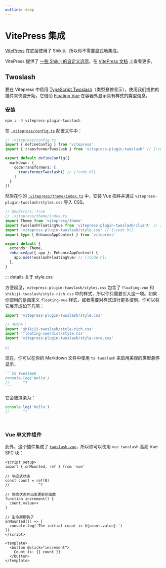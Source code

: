 ```yaml
---
outline: deep
---
```


# VitePress 集成

[VitePress](https://vitepress.dev/) 在底层使用了 Shikiji，所以你不需要显式地集成。

VitePress 提供了 [一些 Shikiji 的自定义选项](https://github.com/vuejs/vitepress/blob/main/src/node/markdown/markdown.ts#L66-L112)，在 [VitePress 文档](https://vitepress.dev/zh/reference/site-config#markdown) 上查看更多。

## Twoslash

要在 Vitepress 中启用 [TypeScript Twoslash](/packages/twoslash)（类型悬停显示），使用我们提供的插件来快速开始，它借助 [Floating Vue](https://floating-vue.starpad.dev/) 在容器外显示具有样式的类型信息。

<Badges name="vitepress-plugin-twoslash" />

### 安装

```bash
npm i -D vitepress-plugin-twoslash
```

在 [`.vitepress/config.ts`](https://vitepress.dev/reference/site-config) 配置文件中：

```ts twoslash
// .vitepress/config.ts
import { defineConfig } from 'vitepress'
import { transformerTwoslash } from 'vitepress-plugin-twoslash' // [!code hl]

export default defineConfig({
  markdown: {
    codeTransformers: [
      transformerTwoslash() // [!code hl]
    ]
  }
})
```

然后在你的 [`.vitepress/theme/index.ts`](https://vitepress.dev/guide/custom-theme) 中，安装 Vue 插件并通过 `vitepress-plugin-twoslash/styles.css` 导入 CSS。

```ts twoslash
// @noErrors: true
// .vitepress/theme/index.ts
import Theme from 'vitepress/theme'
import TwoslashFloatingVue from 'vitepress-plugin-twoslash/client' // [!code hl]
import 'vitepress-plugin-twoslash/style.css' // [!code hl]
import type { EnhanceAppContext } from 'vitepress'

export default {
  extends: Theme,
  enhanceApp({ app }: EnhanceAppContext) {
    app.use(TwoslashFloatingVue) // [!code hl]
  },
}
```

::: details 关于 style.css

方便起见，`vitepress-plugin-twoslash/styles.css` 包含了 `floating-vue` 和 `shikiji-twoslash/style-rich.css` 中的样式，所以你只需要引入这一项。如果你使用的是自定义 `floating-vue` 样式，或者需要对样式进行更多控制，你可以将它展开成如下几项：

```ts
import 'vitepress-plugin-twoslash/style.css'

// 等同于：
import 'shikiji-twoslash/style-rich.css'
import 'floating-vue/dist/style.css'
import 'vitepress-plugin-twoslash/style-core.css'
```

:::

现在，你可以在你的 Markdown 文件中使用 `ts twoslash` 来启用美观的类型悬停显示。

````md
```ts twoslash
console.log('hello')
//      ^?
```
````

它会被渲染为：

```ts twoslash
console.log('hello')
//      ^?
```

<br> <!-- leaving some space for the query above -->

### Vue 单文件组件

此外，这个插件集成了 [`twoslash-vue`](https://github.com/antfu/twoslash-vue)，所以你可以使用 `vue twoslash` 高亮 Vue SFC 块：

```vue twoslash
<script setup>
import { onMounted, ref } from 'vue'

// 响应式状态
const count = ref(0)
//             ^?

// 修改状态并出发更新的函数
function increment() {
  count.value++
}

// 生命周期钩子
onMounted(() => {
  console.log(`The initial count is ${count.value}.`)
})
</script>

<template>
  <button @click="increment">
    Count is: {{ count }}
  </button>
</template>
```
